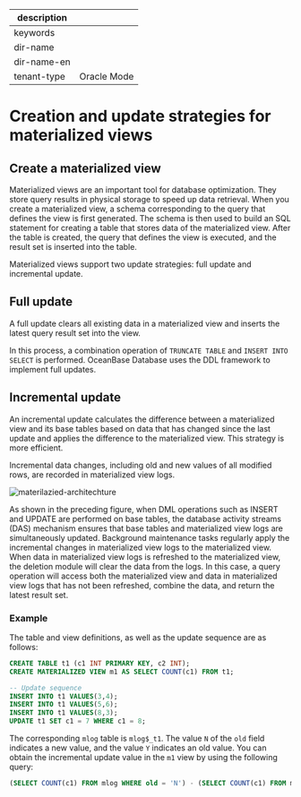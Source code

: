 |description||
|---|---|
|keywords||
|dir-name||
|dir-name-en||
|tenant-type|Oracle Mode|

# Creation and update strategies for materialized views

## Create a materialized view

Materialized views are an important tool for database optimization. They store query results in physical storage to speed up data retrieval. When you create a materialized view, a schema corresponding to the query that defines the view is first generated. The schema is then used to build an SQL statement for creating a table that stores data of the materialized view. After the table is created, the query that defines the view is executed, and the result set is inserted into the table.

Materialized views support two update strategies: full update and incremental update.

## Full update

A full update clears all existing data in a materialized view and inserts the latest query result set into the view.

In this process, a combination operation of `TRUNCATE TABLE` and `INSERT INTO SELECT` is performed. OceanBase Database uses the DDL framework to implement full updates.

## Incremental update

An incremental update calculates the difference between a materialized view and its base tables based on data that has changed since the last update and applies the difference to the materialized view. This strategy is more efficient.

Incremental data changes, including old and new values of all modified rows, are recorded in materialized view logs.

![materilazied-architechture](https://obbusiness-private.oss-cn-shanghai.aliyuncs.com/doc/img/observer-enterprise/V4.3.0/materialized-view/materilazied-architechture.jpg)

As shown in the preceding figure, when DML operations such as INSERT and UPDATE are performed on base tables, the database activity streams (DAS) mechanism ensures that base tables and materialized view logs are simultaneously updated. Background maintenance tasks regularly apply the incremental changes in materialized view logs to the materialized view. When data in materialized view logs is refreshed to the materialized view, the deletion module will clear the data from the logs. In this case, a query operation will access both the materialized view and data in materialized view logs that has not been refreshed, combine the data, and return the latest result set.

### Example

The table and view definitions, as well as the update sequence are as follows:

```sql
CREATE TABLE t1 (c1 INT PRIMARY KEY, c2 INT);
CREATE MATERIALIZED VIEW m1 AS SELECT COUNT(c1) FROM t1;

-- Update sequence
INSERT INTO t1 VALUES(3,4);
INSERT INTO t1 VALUES(5,6);
INSERT INTO t1 VALUES(8,3);
UPDATE t1 SET c1 = 7 WHERE c1 = 8;
```

The corresponding `mlog` table is `mlog$_t1`. The value `N` of the `old` field indicates a new value, and the value `Y` indicates an old value. You can obtain the incremental update value in the `m1` view by using the following query:

```sql
(SELECT COUNT(c1) FROM mlog WHERE old = 'N') - (SELECT COUNT(c1) FROM mlog WHERE old = 'Y')
```
